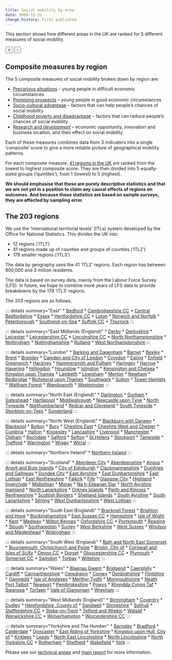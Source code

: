 ```yaml
---
title: Social mobility by area
date: 9999-12-31
change_history: First published
---
```


This section shows how different areas in the UK are ranked for 5 different measures of social mobility.

<!-- This map below is populated by "social-mobility-by-area-map.js" -->
<div class="area-map map-container" id="social-mobility-by-area-map-container" style="max-width: 775px;">
    <div>
        <div id="social-mobility-by-area-map" class="map" data-allow-zoom="true"></div>
    </div>
    <div class="map-controls">
        <button id="mapZoomIn">+</button>
        <button id="mapZoomOut">-</button>
    </div>
    <div id="social-mobility-by-area-name" class="govuk-body"></div>
</div>

## Composite measures by region <a name="composite-measures-by-region" />
The 5 composite measures of social mobility broken down by region are:

* [Precarious situations](/intermediate_outcomes/composite_indices/precarious_situations) –
  young people in difficult economic circumstances
* [Promising prospects](/intermediate_outcomes/composite_indices/promising_prospects) –
  young people in good economic circumstances
* [Socio-cultural advantage](/drivers_of_social_mobility/composite_indices/socio-cultural_advantage) –
  factors that can help people’s chances of social mobility
* [Childhood poverty and disadvantage](/drivers_of_social_mobility/composite_indices/childhood_poverty_and_disadvantage) –
  factors that can reduce people’s chances of social mobility
* [Research and development](/drivers_of_social_mobility/composite_indices/research_and_development) –
  economic opportunity, innovation and business location, and their effect on social mobility

Each of these measures combines data from 3 indicators into a single ‘composite’ score to give a more
reliable picture of geographical mobility patterns.

For each composite measure, [41 regions in the UK](/social_mobility_by_area#the-41-regions) are ranked from the lowest to highest composite score.
They are then divided into 5 equally-sized groups (‘quintiles’), from 1 (lowest) to 5 (highest).

**We should emphasise that these are purely descriptive statistics and that we are not yet in a position to
claim any causal effects of regions on outcomes. And because these statistics are based on sample surveys,
they are affected by sampling error.**


## The 203 regions <a name="the-203-regions" />
We use the ‘international territorial levels’ (ITLs) system developed by the Office for National Statistics.
This divides the UK into:

* 12 regions (‘ITL1’)
* 41 regions made up of counties and groups of counties (‘ITL2’)
* 179 smaller regions (‘ITL3’)

The data by geography uses the 41 ‘ITL2’ regions. Each region has between 800,000 and 3 million residents.

The data is based on survey data, mainly from the Labour Force Survey (LFS).
In future, we hope to combine more years of LFS data to provide breakdowns by the 179 ‘ITL3’ regions.
 
The 203 regions are as follows.

<style>
details {
    margin-bottom: 10px !important;
}
details:last-of-type {
    margin-bottom: 30px !important;
}
</style>

::: details summary="East"
    * [Bedford](/social_mobility_by_area/203_regions/bedford)
    * [Cambridgeshire CC](/social_mobility_by_area/203_regions/cambridgeshire_cc)
    * [Central Bedfordshire](/social_mobility_by_area/203_regions/central_bedfordshire)
    * [Essex](/social_mobility_by_area/203_regions/essex)
    * [Hertfordshire CC](/social_mobility_by_area/203_regions/hertfordshire_cc)
    * [Luton](/social_mobility_by_area/203_regions/luton)
    * [Norwich and Norfolk](/social_mobility_by_area/203_regions/norwich_and_norfolk)
    * [Peterborough](/social_mobility_by_area/203_regions/peterborough)
    * [Southend-on-Sea](/social_mobility_by_area/203_regions/southend-on-sea)
    * [Suffolk CC](/social_mobility_by_area/203_regions/suffolk_cc)
    * [Thurrock](/social_mobility_by_area/203_regions/thurrock)
:::

::: details summary="East Midlands (England)"
    * [Derby](/social_mobility_by_area/203_regions/derby)
    * [Derbyshire](/social_mobility_by_area/203_regions/derbyshire)
    * [Leicester](/social_mobility_by_area/203_regions/leicester)
    * [Leicestershire CC](/social_mobility_by_area/203_regions/leicestershire_cc)
    * [Lincolnshire CC](/social_mobility_by_area/203_regions/lincolnshire_cc)
    * [North Northamptonshire](/social_mobility_by_area/203_regions/north_northamptonshire)
    * [Nottingham](/social_mobility_by_area/203_regions/nottingham)
    * [Nottinghamshire](/social_mobility_by_area/203_regions/nottinghamshire)
    * [Rutland](/social_mobility_by_area/203_regions/rutland)
    * [West Northamptonshire](/social_mobility_by_area/203_regions/west_northamptonshire)
:::

::: details summary="London"
    * [Barking and Dagenham](/social_mobility_by_area/203_regions/barking_and_dagenham)
    * [Barnet](/social_mobility_by_area/203_regions/barnet)
    * [Bexley](/social_mobility_by_area/203_regions/bexley)
    * [Brent](/social_mobility_by_area/203_regions/brent)
    * [Bromley](/social_mobility_by_area/203_regions/bromley)
    * [Camden and City of London](/social_mobility_by_area/203_regions/camden_and_city_of_london)
    * [Croydon](/social_mobility_by_area/203_regions/croydon)
    * [Ealing](/social_mobility_by_area/203_regions/ealing)
    * [Enfield](/social_mobility_by_area/203_regions/enfield)
    * [Greenwich](/social_mobility_by_area/203_regions/greenwich)
    * [Hackney](/social_mobility_by_area/203_regions/hackney)
    * [Hammersmith and Fulham](/social_mobility_by_area/203_regions/hammersmith_and_fulham)
    * [Haringey](/social_mobility_by_area/203_regions/haringey)
    * [Harrow](/social_mobility_by_area/203_regions/harrow)
    * [Havering](/social_mobility_by_area/203_regions/havering)
    * [Hillingdon](/social_mobility_by_area/203_regions/hillingdon)
    * [Hounslow](/social_mobility_by_area/203_regions/hounslow)
    * [Islington](/social_mobility_by_area/203_regions/islington)
    * [Kensington and Chelsea](/social_mobility_by_area/203_regions/kensington_and_chelsea)
    * [Kingston upon Thames](/social_mobility_by_area/203_regions/kingston_upon_thames)
    * [Lambeth](/social_mobility_by_area/203_regions/lambeth)
    * [Lewisham](/social_mobility_by_area/203_regions/lewisham)
    * [Merton](/social_mobility_by_area/203_regions/merton)
    * [Newham](/social_mobility_by_area/203_regions/newham)
    * [Redbridge](/social_mobility_by_area/203_regions/redbridge)
    * [Richmond upon Thames](/social_mobility_by_area/203_regions/richmond_upon_thames)
    * [Southwark](/social_mobility_by_area/203_regions/southwark)
    * [Sutton](/social_mobility_by_area/203_regions/sutton)
    * [Tower Hamlets](/social_mobility_by_area/203_regions/tower_hamlets)
    * [Waltham Forest](/social_mobility_by_area/203_regions/waltham_forest)
    * [Wandsworth](/social_mobility_by_area/203_regions/wandsworth)
    * [Westminster](/social_mobility_by_area/203_regions/westminster)
:::

::: details summary="North East (England)"
    * [Darlington](/social_mobility_by_area/203_regions/darlington)
    * [Durham](/social_mobility_by_area/203_regions/durham)
    * [Gateshead](/social_mobility_by_area/203_regions/gateshead)
    * [Hartlepool](/social_mobility_by_area/203_regions/hartlepool)
    * [Middlesbrough](/social_mobility_by_area/203_regions/middlesbrough)
    * [Newcastle upon Tyne](/social_mobility_by_area/203_regions/newcastle_upon_tyne)
    * [North Tyneside](/social_mobility_by_area/203_regions/north_tyneside)
    * [Northumberland](/social_mobility_by_area/203_regions/northumberland)
    * [Redcar and Cleveland](/social_mobility_by_area/203_regions/redcar_and_cleveland)
    * [South Tyneside](/social_mobility_by_area/203_regions/south_tyneside)
    * [Stockton-on-Tees](/social_mobility_by_area/203_regions/stockton-on-tees)
    * [Sunderland](/social_mobility_by_area/203_regions/sunderland)
:::

::: details summary="North West (England)"
    * [Blackburn with Darwen](/social_mobility_by_area/203_regions/blackburn_with_darwen)
    * [Blackpool](/social_mobility_by_area/203_regions/blackpool)
    * [Bolton](/social_mobility_by_area/203_regions/bolton)
    * [Bury](/social_mobility_by_area/203_regions/bury)
    * [Cheshire East](/social_mobility_by_area/203_regions/cheshire_east)
    * [Cheshire West and Chester](/social_mobility_by_area/203_regions/cheshire_west_and_chester)
    * [Cumbria](/social_mobility_by_area/203_regions/cumbria)
    * [Halton](/social_mobility_by_area/203_regions/halton)
    * [Knowsley](/social_mobility_by_area/203_regions/knowsley)
    * [Lancashire](/social_mobility_by_area/203_regions/lancashire)
    * [Liverpool](/social_mobility_by_area/203_regions/liverpool)
    * [Manchester](/social_mobility_by_area/203_regions/manchester)
    * [Oldham](/social_mobility_by_area/203_regions/oldham)
    * [Rochdale](/social_mobility_by_area/203_regions/rochdale)
    * [Salford](/social_mobility_by_area/203_regions/salford)
    * [Sefton](/social_mobility_by_area/203_regions/sefton)
    * [St Helens](/social_mobility_by_area/203_regions/st_helens)
    * [Stockport](/social_mobility_by_area/203_regions/stockport)
    * [Tameside](/social_mobility_by_area/203_regions/tameside)
    * [Trafford](/social_mobility_by_area/203_regions/trafford)
    * [Warrington](/social_mobility_by_area/203_regions/warrington)
    * [Wigan](/social_mobility_by_area/203_regions/wigan)
    * [Wirral](/social_mobility_by_area/203_regions/wirral)
:::

::: details summary="Northern Ireland"
    * [Northern Ireland](/social_mobility_by_area/203_regions/northern_ireland)
:::

::: details summary="Scotland"
    * [Aberdeen City](/social_mobility_by_area/203_regions/aberdeen_city)
    * [Aberdeenshire](/social_mobility_by_area/203_regions/aberdeenshire)
    * [Angus](/social_mobility_by_area/203_regions/angus)
    * [Argyll and Bute Islands](/social_mobility_by_area/203_regions/argyll_and_bute_islands)
    * [City of Edinburgh](/social_mobility_by_area/203_regions/city_of_edinburgh)
    * [Clackmannanshire](/social_mobility_by_area/203_regions/clackmannanshire)
    * [Dumfries and Galloway](/social_mobility_by_area/203_regions/dumfries_and_galloway)
    * [Dundee City](/social_mobility_by_area/203_regions/dundee_city)
    * [East Ayrshire](/social_mobility_by_area/203_regions/east_ayrshire)
    * [East Dunbartonshire](/social_mobility_by_area/203_regions/east_dunbartonshire)
    * [East Lothian](/social_mobility_by_area/203_regions/east_lothian)
    * [East Renfrewshire](/social_mobility_by_area/203_regions/east_renfrewshire)
    * [Falkirk](/social_mobility_by_area/203_regions/falkirk)
    * [Fife](/social_mobility_by_area/203_regions/fife)
    * [Glasgow City](/social_mobility_by_area/203_regions/glasgow_city)
    * [Highland](/social_mobility_by_area/203_regions/highland)
    * [Inverclyde](/social_mobility_by_area/203_regions/inverclyde)
    * [Midlothian](/social_mobility_by_area/203_regions/midlothian)
    * [Moray](/social_mobility_by_area/203_regions/moray)
    * [Na h-Eileanan Siar](/social_mobility_by_area/203_regions/na_h-eileanan_siar)
    * [North Ayrshire mainland](/social_mobility_by_area/203_regions/north_ayrshire_mainland)
    * [North Lanarkshire](/social_mobility_by_area/203_regions/north_lanarkshire)
    * [Orkney Islands](/social_mobility_by_area/203_regions/orkney_islands)
    * [Perth and Kinross](/social_mobility_by_area/203_regions/perth_and_kinross)
    * [Renfrewshire](/social_mobility_by_area/203_regions/renfrewshire)
    * [Scottish Borders](/social_mobility_by_area/203_regions/scottish_borders)
    * [Shetland Islands](/social_mobility_by_area/203_regions/shetland_islands)
    * [South Ayrshire](/social_mobility_by_area/203_regions/south_ayrshire)
    * [South Lanarkshire](/social_mobility_by_area/203_regions/south_lanarkshire)
    * [Stirling](/social_mobility_by_area/203_regions/stirling)
    * [West Dunbartonshire](/social_mobility_by_area/203_regions/west_dunbartonshire)
    * [West Lothian](/social_mobility_by_area/203_regions/west_lothian)
:::

::: details summary="South East (England)"
    * [Bracknell Forest](/social_mobility_by_area/203_regions/bracknell_forest)
    * [Brighton and Hove](/social_mobility_by_area/203_regions/brighton_and_hove)
    * [Buckinghamshire](/social_mobility_by_area/203_regions/buckinghamshire)
    * [East Sussex CC](/social_mobility_by_area/203_regions/east_sussex_cc)
    * [Hampshire](/social_mobility_by_area/203_regions/hampshire)
    * [Isle of Wight](/social_mobility_by_area/203_regions/isle_of_wight)
    * [Kent](/social_mobility_by_area/203_regions/kent)
    * [Medway](/social_mobility_by_area/203_regions/medway)
    * [Milton Keynes](/social_mobility_by_area/203_regions/milton_keynes)
    * [Oxfordshire CC](/social_mobility_by_area/203_regions/oxfordshire_cc)
    * [Portsmouth](/social_mobility_by_area/203_regions/portsmouth)
    * [Reading](/social_mobility_by_area/203_regions/reading)
    * [Slough](/social_mobility_by_area/203_regions/slough)
    * [Southampton](/social_mobility_by_area/203_regions/southampton)
    * [Surrey](/social_mobility_by_area/203_regions/surrey)
    * [West Berkshire](/social_mobility_by_area/203_regions/west_berkshire)
    * [West Sussex](/social_mobility_by_area/203_regions/west_sussex)
    * [Windsor and Maidenhead](/social_mobility_by_area/203_regions/windsor_and_maidenhead)
    * [Wokingham](/social_mobility_by_area/203_regions/wokingham)
:::

::: details summary="South West (England)"
    * [Bath and North East Somerset](/social_mobility_by_area/203_regions/bath_and_north_east_somerset)
    * [Bournemouth, Christchurch and Poole](/social_mobility_by_area/203_regions/bournemouth,_christchurch_and_poole)
    * [Bristol, City of](/social_mobility_by_area/203_regions/bristol,_city_of)
    * [Cornwall and Isles of Scilly](/social_mobility_by_area/203_regions/cornwall_and_isles_of_scilly)
    * [Devon CC](/social_mobility_by_area/203_regions/devon_cc)
    * [Dorset](/social_mobility_by_area/203_regions/dorset)
    * [Gloucestershire CC](/social_mobility_by_area/203_regions/gloucestershire_cc)
    * [Plymouth](/social_mobility_by_area/203_regions/plymouth)
    * [Somerset CC](/social_mobility_by_area/203_regions/somerset_cc)
    * [Swindon](/social_mobility_by_area/203_regions/swindon)
    * [Torbay](/social_mobility_by_area/203_regions/torbay)
    * [Wiltshire](/social_mobility_by_area/203_regions/wiltshire)
:::

::: details summary="Wales"
    * [Blaenau Gwent](/social_mobility_by_area/203_regions/blaenau_gwent)
    * [Bridgend](/social_mobility_by_area/203_regions/bridgend)
    * [Caerphilly](/social_mobility_by_area/203_regions/caerphilly)
    * [Cardiff](/social_mobility_by_area/203_regions/cardiff)
    * [Carmarthenshire](/social_mobility_by_area/203_regions/carmarthenshire)
    * [Ceredigion](/social_mobility_by_area/203_regions/ceredigion)
    * [Conwy](/social_mobility_by_area/203_regions/conwy)
    * [Denbighshire](/social_mobility_by_area/203_regions/denbighshire)
    * [Flintshire](/social_mobility_by_area/203_regions/flintshire)
    * [Gwynedd](/social_mobility_by_area/203_regions/gwynedd)
    * [Isle of Anglesey](/social_mobility_by_area/203_regions/isle_of_anglesey)
    * [Merthyr Tydfil](/social_mobility_by_area/203_regions/merthyr_tydfil)
    * [Monmouthshire](/social_mobility_by_area/203_regions/monmouthshire)
    * [Neath Port Talbot](/social_mobility_by_area/203_regions/neath_port_talbot)
    * [Newport](/social_mobility_by_area/203_regions/newport)
    * [Pembrokeshire](/social_mobility_by_area/203_regions/pembrokeshire)
    * [Powys](/social_mobility_by_area/203_regions/powys)
    * [Rhondda Cynon Taf](/social_mobility_by_area/203_regions/rhondda_cynon_taf)
    * [Swansea](/social_mobility_by_area/203_regions/swansea)
    * [Torfaen](/social_mobility_by_area/203_regions/torfaen)
    * [Vale of Glamorgan](/social_mobility_by_area/203_regions/vale_of_glamorgan)
    * [Wrexham](/social_mobility_by_area/203_regions/wrexham)
:::

::: details summary="West Midlands (England)"
    * [Birmingham](/social_mobility_by_area/203_regions/birmingham)
    * [Coventry](/social_mobility_by_area/203_regions/coventry)
    * [Dudley](/social_mobility_by_area/203_regions/dudley)
    * [Herefordshire, County of](/social_mobility_by_area/203_regions/herefordshire,_county_of)
    * [Sandwell](/social_mobility_by_area/203_regions/sandwell)
    * [Shropshire](/social_mobility_by_area/203_regions/shropshire)
    * [Solihull](/social_mobility_by_area/203_regions/solihull)
    * [Staffordshire CC](/social_mobility_by_area/203_regions/staffordshire_cc)
    * [Stoke-on-Trent](/social_mobility_by_area/203_regions/stoke-on-trent)
    * [Telford and Wrekin](/social_mobility_by_area/203_regions/telford_and_wrekin)
    * [Walsall](/social_mobility_by_area/203_regions/walsall)
    * [Warwickshire CC](/social_mobility_by_area/203_regions/warwickshire_cc)
    * [Wolverhampton](/social_mobility_by_area/203_regions/wolverhampton)
    * [Worcestershire CC](/social_mobility_by_area/203_regions/worcestershire_cc)
:::

::: details summary="Yorkshire and The Humber"
    * [Barnsley](/social_mobility_by_area/203_regions/barnsley)
    * [Bradford](/social_mobility_by_area/203_regions/bradford)
    * [Calderdale](/social_mobility_by_area/203_regions/calderdale)
    * [Doncaster](/social_mobility_by_area/203_regions/doncaster)
    * [East Riding of Yorkshire](/social_mobility_by_area/203_regions/east_riding_of_yorkshire)
    * [Kingston upon Hull, City of](/social_mobility_by_area/203_regions/kingston_upon_hull,_city_of)
    * [Kirklees](/social_mobility_by_area/203_regions/kirklees)
    * [Leeds](/social_mobility_by_area/203_regions/leeds)
    * [North East Lincolnshire](/social_mobility_by_area/203_regions/north_east_lincolnshire)
    * [North Lincolnshire](/social_mobility_by_area/203_regions/north_lincolnshire)
    * [North Yorkshire CC](/social_mobility_by_area/203_regions/north_yorkshire_cc)
    * [Rotherham](/social_mobility_by_area/203_regions/rotherham)
    * [Sheffield](/social_mobility_by_area/203_regions/sheffield)
    * [Wakefield](/social_mobility_by_area/203_regions/wakefield)
    * [York](/social_mobility_by_area/203_regions/york)
:::


Please see our [technical annex](https://www.gov.uk/government/publications/state-of-the-nation-2023-people-and-places/technical-annex)
and [main report](https://www.gov.uk/government/publications/state-of-the-nation-2023-people-and-places/)
for more information.

